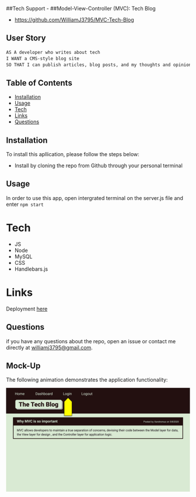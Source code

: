  ##Tech Support -
 ##Model-View-Controller (MVC): Tech Blog
  
  - https://github.com/WilliamJ3795/MVC-Tech-Blog

 ## User Story

```md
AS A developer who writes about tech
I WANT a CMS-style blog site
SO THAT I can publish articles, blog posts, and my thoughts and opinions
```
  ## Table of Contents
  - [Installation](#installation)
  - [Usage](#usage)
  - [Tech](#tech)
  - [Links](#link)
  - [Questions](#questions)


  ## Installation
  To install this apllication, please follow the steps below:
  - Install by cloning the repo from Github through your personal terminal

  ## Usage

  In order to use this app, open intergrated terminal on the server.js file and enter `npm start`

  # Tech

  - JS
  - Node
  - MySQL
  - CSS
  - Handlebars.js
  
  # Links
  
 Deployment [here](https://tech-support-mvc-blog.herokuapp.com/)

  ## Questions
  if you have any questions about the repo, open an issue or contact me directly at williamj3795@gmail.com.


## Mock-Up

The following animation demonstrates the application functionality:

![Animation cycles through signing into the app, clicking on buttons, and updating blog posts.](./Assets/14-mvc-homework-demo-01.gif) 
